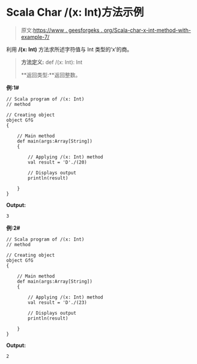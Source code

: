 # Scala Char /(x: Int)方法示例

> 原文:[https://www . geesforgeks . org/Scala-char-x-int-method-with-example-7/](https://www.geeksforgeeks.org/scala-char-x-int-method-with-example-7/)

利用 **/(x: Int)** 方法求所述字符值与 Int 类型的‘x’的商。

> **方法定义:** def /(x: Int): Int
> 
> **返回类型:**返回整数。

**例:1#**

```
// Scala program of /(x: Int)
// method

// Creating object
object GfG
{ 

    // Main method
    def main(args:Array[String])
    {

        // Applying /(x: Int) method 
        val result = 'D'./(20)

        // Displays output
        println(result)

    }
} 
```

**Output:**

```
3

```

**例:2#**

```
// Scala program of /(x: Int)
// method

// Creating object
object GfG
{ 

    // Main method
    def main(args:Array[String])
    {

        // Applying /(x: Int) method
        val result = 'D'./(23)

        // Displays output
        println(result)

    }
} 
```

**Output:**

```
2

```